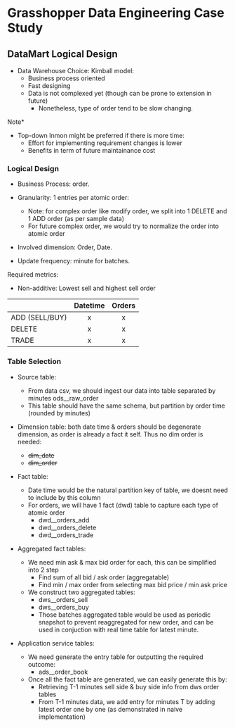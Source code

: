 # Grasshopper Data Engineering Case Study
## DataMart Logical Design
- Data Warehouse Choice: Kimball model:
  - Business process oriented
  - Fast designing
  - Data is not complexed yet (though can be prone to extension in future)
    - Nonetheless, type of order tend to be slow changing.

Note*
- Top-down Inmon might be preferred if there is more time:
  - Effort for implementing requirement changes is lower
  - Benefits in term of future maintainance cost

### Logical Design
- Business Process: order.
- Granularity: 1 entries per atomic order:
  - Note: for complex order like modify order, we split into 1 DELETE and 1 ADD order (as per sample data)
  - For future complex order, we would try to normalize the order into atomic order

- Involved dimension: Order, Date.
- Update frequency: minute for batches.

Required metrics:
- Non-additive: Lowest sell and highest sell order

|                | Datetime   | Orders |
| :---           |:---:   |  :---: |
| ADD (SELL/BUY) |  x     |    x   |
| DELETE         |  x     |    x   |        
| TRADE          |  x     |    x   |

### Table Selection
- Source table:
  - From data csv, we should ingest our data into table separated by minutes ods__raw_order
  - This table should have the same schema, but partition by order time (rounded by minutes)
  
- Dimension table: both date time & orders should be degenerate dimension, as order is already a fact it self. Thus no dim order is needed:
  - ~~dim_date~~
  - ~~dim_order~~
- Fact table:
  - Date time would be the natural partition key of table, we doesnt need to include by this column
  - For orders, we will have 1 fact (dwd) table to capture each type of atomic order
    - dwd__orders_add
    - dwd__orders_delete
    - dwd__orders_trade
- Aggregated fact tables:
  - We need min ask & max bid order for each, this can be simplified into 2 step
    - Find sum of all bid / ask order (aggregatable)
    - Find min / max order from selecting max bid price / min ask price
  - We construct two aggregated tables:
    - dws__orders_sell
    - dws__orders_buy
    - Those batches aggregated table would be used as periodic snapshot to prevent reaggregated for new order, and can be used in conjuction with real time table for latest minute.
- Application service tables:
  - We need generate the entry table for outputting the required outcome:
    - ads__order_book
  - Once all the fact table are generated, we can easily generate this by:
    - Retrieving T-1 minutes sell side & buy side info from dws order tables
    - From T-1 minutes data, we add entry for minutes T by adding latest order one by one (as demonstrated in naive implementation)
